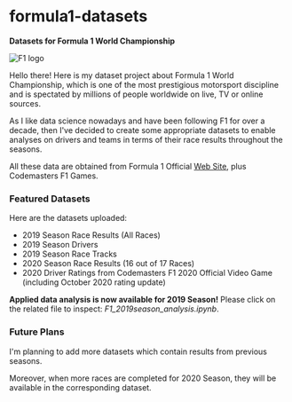 # formula1-datasets

**Datasets for Formula 1 World Championship**

![F1 logo](https://i.ibb.co/0Cv5J79/f1-logo-present.png)

Hello there! Here is my dataset project about Formula 1 World Championship, which is one of the most prestigious motorsport discipline and is spectated by millions of people worldwide on live, TV or online sources.

As I like data science nowadays and have been following F1 for over a decade, then I've decided to create some appropriate datasets to enable analyses on drivers and teams in terms of their race results throughout the seasons.

All these data are obtained from Formula 1 Official [Web Site](https://www.formula1.com/), plus Codemasters F1 Games.

### Featured Datasets

Here are the datasets uploaded:

- 2019 Season Race Results (All Races)
- 2019 Season Drivers
- 2019 Season Race Tracks
- 2020 Season Race Results (16 out of 17 Races)
- 2020 Driver Ratings from Codemasters F1 2020 Official Video Game (including October 2020 rating update)

**Applied data analysis is now available for 2019 Season!** Please click on the related file to inspect: _F1_2019season_analysis.ipynb_.

### Future Plans

I'm planning to add more datasets which contain results from previous seasons.

Moreover, when more races are completed for 2020 Season, they will be available in the corresponding dataset.
